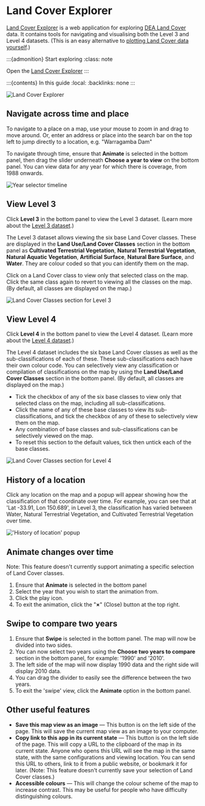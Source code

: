 # Land Cover Explorer

[Land Cover Explorer][Explorer] is a web application for exploring [DEA Land Cover][LandCover] data. It contains tools for navigating and visualising both the Level 3 and Level 4 datasets. (This is an easy alternative to [plotting Land Cover data yourself](/notebooks/DEA_products/DEA_Land_Cover/).)

:::{admonition} Start exploring
:class: note

Open the [Land Cover Explorer][Explorer]
:::

:::{contents} In this guide
:local:
:backlinks: none
:::

![Land Cover Explorer](/_files/land_cover/land-cover-explorer.png)

## Navigate across time and place

To navigate to a place on a map, use your mouse to zoom in and drag to move around. Or, enter an address or place into the search bar on the top left to jump directly to a location, e.g. "Warragamba Dam"

To navigate through time, ensure that **Animate** is selected in the bottom panel, then drag the slider underneath **Choose a year to view** on the bottom panel. You can view data for any year for which there is coverage, from 1988 onwards.

![Year selector timeline](/_files/land_cover/timeline-year-selector.png)

## View Level 3

Click **Level 3** in the bottom panel to view the Level 3 dataset. (Learn more about the [Level 3 dataset][LandCoverDescription].)

The Level 3 dataset allows viewing the six base Land Cover classes. These are displayed in the **Land Use/Land Cover Classes** section in the bottom panel as **Cultivated Terrestrial Vegetation**, **Natural Terrestrial Vegetation**, **Natural Aquatic Vegetation**, **Artificial Surface**, **Natural Bare Surface**, and **Water**. They are colour coded so that you can identify them on the map.

Click on a Land Cover class to view only that selected class on the map. Click the same class again to revert to viewing all the classes on the map. (By default, all classes are displayed on the map.)

![Land Cover Classes section for Level 3](/_files/land_cover/land-cover-classes-section-level-3.png)

## View Level 4

Click **Level 4** in the bottom panel to view the Level 4 dataset. (Learn more about the [Level 4 dataset][LandCoverDescription].)

The Level 4 dataset includes the six base Land Cover classes as well as the sub-classifications of each of these. These sub-classifications each have their own colour code. You can selectively view any classification or compilation of classifications on the map by using the **Land Use/Land Cover Classes** section in the bottom panel. (By default, all classes are displayed on the map.)

* Tick the checkbox of any of the six base classes to view only that selected class on the map, including all sub-classifications.
* Click the name of any of these base classes to view its sub-classifications, and tick the checkbox of any of these to selectively view them on the map.
* Any combination of base classes and sub-classifications can be selectively viewed on the map.
* To reset this section to the default values, tick then untick each of the base classes.

![Land Cover Classes section for Level 4](/_files/land_cover/land-cover-classes-section-level-4.png)

## History of a location

Click any location on the map and a popup will appear showing how the classification of that coordinate over time. For example, you can see that at 'Lat -33.91, Lon 150.689', in Level 3, the classification has varied between Water, Natural Terrestrial Vegetation, and Cultivated Terrestrial Vegetation over time.

!['History of location' popup](/_files/land_cover/location-history-popup.png)

## Animate changes over time

Note: This feature doesn't currently support animating a specific selection of Land Cover classes.

1. Ensure that **Animate** is selected in the bottom panel
1. Select the year that you wish to start the animation from.
1. Click the play icon.
1. To exit the animation, click the "**&times;**" (Close) button at the top right.

## Swipe to compare two years

1. Ensure that **Swipe** is selected in the bottom panel. The map will now be divided into two sides.
1. You can now select two years using the **Choose two years to compare** section in the bottom panel, for example: '1990' and '2010'.
1. The left side of the map will now display 1990 data and the right side will display 2010 data.
1. You can drag the divider to easily see the difference between the two years.
1. To exit the 'swipe' view, click the **Animate** option in the bottom panel.

## Other useful features

* **Save this map view as an image** &mdash; This button is on the left side of the page. This will save the current map view as an image to your computer.
* **Copy link to this app in its current state** &mdash; This button is on the left side of the page. This will copy a URL to the clipboard of the map in its current state. Anyone who opens this URL will see the map in the same state, with the same configurations and viewing location. You can send this URL to others, link to it from a public website, or bookmark it for later. (Note: This feature doesn't currently save your selection of Land Cover classes.)
* **Accessible colours** &mdash; This will change the colour scheme of the map to increase contrast. This may be useful for people who have difficulty distinguishing colours.

[Explorer]: https://dev.mapexplorer.dea.ga.gov.au/landcoverexplorer/index.html
[LandCover]: /data/product/dea-land-cover-landsat/
[LandCoverDescription]: /data/product/dea-land-cover-landsat/
